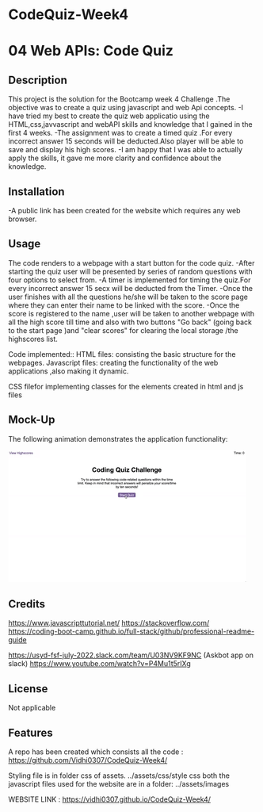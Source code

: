 # CodeQuiz-Week4
# 04 Web APIs: Code Quiz


## Description

This project is the solution for the Bootcamp week 4 Challenge .The objective was to create a quiz using javascript and web Api concepts.
-I have tried my best to create the quiz web applicatio using the HTML,css,javvascript and webAPI skills and knowledge that I gained in the first 4 weeks.
-The assignment was to create a timed quiz .For every incorrect answer 15 seconds will be deducted.Also player will be able to save and display his high scores.
-I am happy that I was able to actually apply the skills, it gave me more clarity and confidence about the knowledge.



## Installation

-A public link has been created for the website which requires any web browser.


## Usage

The code renders to a webpage with a start button for the code quiz.
-After starting the quiz user will be presented by series of random questions with four options to select from.
-A timer is implemented for timing the quiz.For every incorrect answer 15 secx will be deducted from the Timer.
-Once the user finishes with all the questions he/she will be taken to the score page where they can enter their name to be linked with the score.
-Once the score is registered to the name ,user will be taken to another webpage with all the high score till time and also with two buttons "Go back" (going back to the start page )and "clear scores" for clearing the local storage /the highscores list.



Code implemented::
HTML files:
consisting the basic structure for the webpages.
Javascript files: creating the functionality of the web applications ,also making it dynamic.

CSS filefor implementing classes for the elements created in html and js files


## Mock-Up

The following animation demonstrates the application functionality:

![A user clicks through an interactive coding quiz, then enters initials to save the high score before resetting and starting over.](./assets/04-web-apis-homework-demo.gif)

## Credits

https://www.javascripttutorial.net/
https://stackoverflow.com/
https://coding-boot-camp.github.io/full-stack/github/professional-readme-guide

https://usyd-fsf-july-2022.slack.com/team/U03NV9KF9NC (Askbot app on slack)
https://www.youtube.com/watch?v=P4Mu1t5rIXg


## License

Not applicable

## Features

A repo has been created which consists all the code :
https://github.com/Vidhi0307/CodeQuiz-Week4/

Styling file is  in folder css of assets.
../assets/css/style css
both the javascript files used for  the website are in a folder:
 ../assets/images

WEBSITE LINK : https://vidhi0307.github.io/CodeQuiz-Week4/


